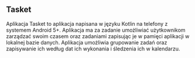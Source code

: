 ## Tasket
Aplikacja Tasket to aplikacja napisana w języku Kotlin na telefony z systemem Android 5+. 
Aplikacja ma za zadanie umożliwiać użytkownikom zarządzać swoim czasem oraz zadaniami zapisując je w pamięci aplikacji w lokalnej bazie danych. 
Aplikacja umożliwia grupowanie zadań oraz zapisywanie ich według dat ich wykonania i śledzenia ich w kalendarzu. 

